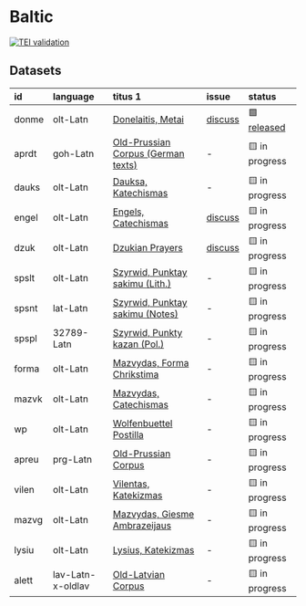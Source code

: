 # Baltic
[![TEI validation](https://github.com/TITUS-2-0/baltic/actions/workflows/validate_data.yaml/badge.svg?branch=main)](https://github.com/TITUS-2-0/baltic/actions/workflows/validate_data.yaml)
## Datasets
| id    | language          | titus 1                                                                                                     | issue                                                   | status                                                       |
|:------|:------------------|:------------------------------------------------------------------------------------------------------------|:--------------------------------------------------------|:-------------------------------------------------------------|
| donme | olt-Latn          | [Donelaitis, Metai](http://titus.uni-frankfurt.de/texte/etcs/balt/lit/donelait/donmetai/donme.htm)          | [discuss](https://github.com/TITUS-2-0/baltic/issues/1) | 🟩 [released](https://titus2.uni-frankfurt.de/dataset/donme) |
| aprdt | goh-Latn          | [Old-Prussian Corpus (German texts)](http://titus.uni-frankfurt.de/texte/etcs/balt/apreuss/aprdt/aprdt.htm) | -                                                       | 🟨 in progress                                               |
| dauks | olt-Latn          | [Dauksa, Katechismas](http://titus.uni-frankfurt.de/texte/etcs/balt/lit/dauksakt/dauks.htm)                 | -                                                       | 🟨 in progress                                               |
| engel | olt-Latn          | [Engels, Catechismas](http://titus.uni-frankfurt.de/texte/etcs/balt/lit/engels/engel.htm)                   | [discuss](https://github.com/TITUS-2-0/baltic/issues/3) | 🟨 in progress                                               |
| dzuk  | olt-Latn          | [Dzukian Prayers](http://titus.uni-frankfurt.de/texte/etcs/balt/lit/dzuk/dzuk.htm)                          | [discuss](https://github.com/TITUS-2-0/baltic/issues/2) | 🟨 in progress                                               |
| spslt | olt-Latn          | [Szyrwid, Punktay sakimu (Lith.)](http://titus.uni-frankfurt.de/texte/etcs/balt/lit/spslt/spslt.htm)        | -                                                       | 🟨 in progress                                               |
| spsnt | lat-Latn          | [Szyrwid, Punktay sakimu (Notes)](http://titus.uni-frankfurt.de/texte/etcs/balt/lit/spsnt/spsnt.htm)        | -                                                       | 🟨 in progress                                               |
| spspl | 32789-Latn        | [Szyrwid, Punkty kazan (Pol.)](http://titus.uni-frankfurt.de/texte/etcs/balt/lit/spspl/spspl.htm)           | -                                                       | 🟨 in progress                                               |
| forma | olt-Latn          | [Mazvydas, Forma Chrikstima](http://titus.uni-frankfurt.de/texte/etcs/balt/lit/forma/forma.htm)             | -                                                       | 🟨 in progress                                               |
| mazvk | olt-Latn          | [Mazvydas, Catechismas](http://titus.uni-frankfurt.de/texte/etcs/balt/lit/mazvkat/mazvk.htm)                | -                                                       | 🟨 in progress                                               |
| wp    | olt-Latn          | [Wolfenbuettel Postilla](http://titus.uni-frankfurt.de/texte/etcs/balt/lit/wp/wp.htm)                       | -                                                       | 🟨 in progress                                               |
| apreu | prg-Latn          | [Old-Prussian Corpus](http://titus.uni-frankfurt.de/texte/etcs/balt/apreuss/apreuss/apreu.htm)              | -                                                       | 🟨 in progress                                               |
| vilen | olt-Latn          | [Vilentas, Katekizmas](http://titus.uni-frankfurt.de/texte/etcs/balt/lit/vilentas/vilen.htm)                | -                                                       | 🟨 in progress                                               |
| mazvg | olt-Latn          | [Mazvydas, Giesme Ambrazeijaus](http://titus.uni-frankfurt.de/texte/etcs/balt/lit/mazvga/mazvg.htm)         | -                                                       | 🟨 in progress                                               |
| lysiu | olt-Latn          | [Lysius, Katekizmas](http://titus.uni-frankfurt.de/texte/etcs/balt/lit/lysius/lysiu.htm)                    | -                                                       | 🟨 in progress                                               |
| alett | lav-Latn-x-oldlav | [Old-Latvian Corpus](http://titus.uni-frankfurt.de/texte/etcs/balt/lett/alett/alett.htm)                    | -                                                       | 🟨 in progress                                               |